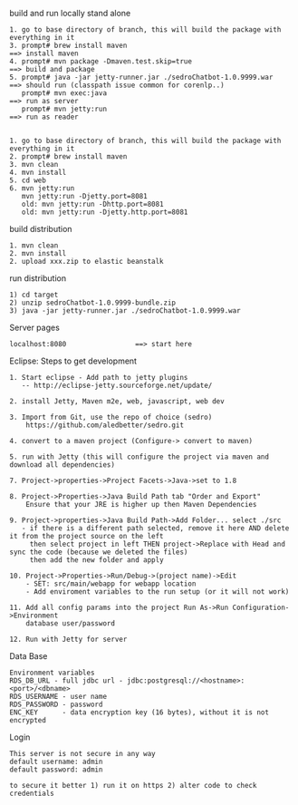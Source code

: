 build and run locally stand alone

	1. go to base directory of branch, this will build the package with everything in it
	3. prompt# brew install maven                                          ==> install maven
	4. prompt# mvn package -Dmaven.test.skip=true                          ==> build and package
	5. prompt# java -jar jetty-runner.jar ./sedroChatbot-1.0.9999.war   ==> should run (classpath issue common for corenlp..)
       prompt# mvn exec:java                                               ==> run as server
       prompt# mvn jetty:run                                               ==> run as reader


	1. go to base directory of branch, this will build the package with everything in it
	2. prompt# brew install maven
	3. mvn clean
	4. mvn install
	5. cd web
	6. mvn jetty:run
	   mvn jetty:run -Djetty.port=8081
	   old: mvn jetty:run -Dhttp.port=8081
	   old: mvn jetty:run -Djetty.http.port=8081   

build distribution

	1. mvn clean
	2. mvn install
	2. upload xxx.zip to elastic beanstalk       

run distribution

	1) cd target
	2) unzip sedroChatbot-1.0.9999-bundle.zip 
	3) java -jar jetty-runner.jar ./sedroChatbot-1.0.9999.war
	
Server pages

	localhost:8080                 ==> start here
	        
      
Eclipse: Steps to get development

	1. Start eclipse - Add path to jetty plugins
	   -- http://eclipse-jetty.sourceforge.net/update/
	   
	2. install Jetty, Maven m2e, web, javascript, web dev
		  
	3. Import from Git, use the repo of choice (sedro)	
		https://github.com/aledbetter/sedro.git

	4. convert to a maven project (Configure-> convert to maven)
	
	5. run with Jetty (this will configure the project via maven and download all dependencies)
		
	7. Project->properties->Project Facets->Java->set to 1.8
	
	8. Project->Properties->Java Build Path tab "Order and Export"
		Ensure that your JRE is higher up then Maven Dependencies
		
	9. Project->properties->Java Build Path->Add Folder... select ./src
	   - if there is a different path selected, remove it here AND delete it from the project source on the left 
	     then select project in left THEN project->Replace with Head and sync the code (because we deleted the files)
	     then add the new folder and apply 
		
	10. Project->Properties->Run/Debug->(project name)->Edit
		- SET: src/main/webapp for webapp location
		- Add enviroment variables to the run setup (or it will not work)
	
	11. Add all config params into the project Run As->Run Configuration->Environment
	    database user/password
	
	12. Run with Jetty for server
	
Data Base
	
	Environment variables
	RDS_DB_URL - full jdbc url - jdbc:postgresql://<hostname>:<port>/<dbname>
	RDS_USERNAME - user name
	RDS_PASSWORD - password
	ENC_KEY      - data encryption key (16 bytes), without it is not encrypted
	
Login
	
	This server is not secure in any way
	default username: admin
	default password: admin
	
	to secure it better 1) run it on https 2) alter code to check credentials
	